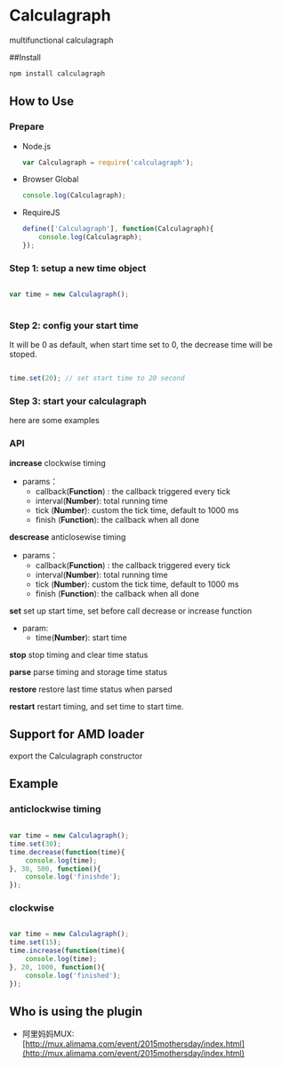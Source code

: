 # Calculagraph
multifunctional calculagraph

##Install

```bash
npm install calculagraph
```

## How to Use

### Prepare

+ Node.js

    ```javascript
    var Calculagraph = require('calculagraph');
    ```

+ Browser Global
    
    ```javascript
    console.log(Calculagraph);
    ```

+ RequireJS

    ```javascript
    define(['Calculagraph'], function(Calculagraph){
        console.log(Calculagraph);
    });
    ```

### Step 1: setup a new time object

```javascript

var time = new Calculagraph();
 
```

### Step 2: config your start time
It will be 0 as default, when start time set to 0, the decrease time will be stoped.

```javascript

time.set(20); // set start time to 20 second

```


### Step 3: start your calculagraph

here are some examples

### API

**increase**
clockwise timing

+ params： 
    - callback(**Function**) : the callback triggered every tick 
    - interval(**Number**):  total running time
    - tick (**Number**):     custom the tick time, default to 1000 ms
    - finish (**Function**):   the callback when all done

**descrease**
anticlosewise timing

 
+ params： 
    - callback(**Function**) : the callback triggered every tick 
    - interval(**Number**):  total running time
    - tick (**Number**):     custom the tick time, default to 1000 ms
    - finish (**Function**):   the callback when all done


**set**
set up start time, set before call decrease or increase function
+ param:
    - time(**Number**): start time
    
**stop**
stop timing and clear time status

**parse**
parse timing and storage time status

**restore**
restore last time status when parsed

**restart**
restart timing, and set time to start time.

## Support for AMD loader
export the Calculagraph constructor

## Example

### anticlockwise timing
```javascript
    
var time = new Calculagraph();
time.set(30);
time.decrease(function(time){
    console.log(time);
}, 30, 500, function(){
    console.log('finishde');
});

```

### clockwise
``` javascript

var time = new Calculagraph();
time.set(15);
time.increase(function(time){
    console.log(time);
}, 20, 1000, function(){
    console.log('finished');
});

```

## Who is using the plugin

* 阿里妈妈MUX:[http://mux.alimama.com/event/2015mothersday/index.html](http://mux.alimama.com/event/2015mothersday/index.html)





